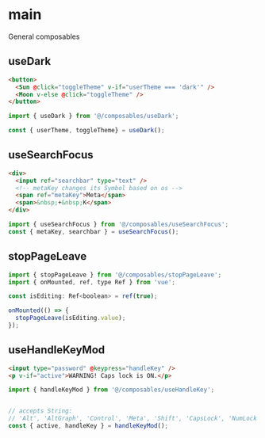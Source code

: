 # main

General composables

## useDark

```html
<button>
  <Sun @click="toggleTheme" v-if="userTheme === 'dark'" />
  <Moon v-else @click="toggleTheme" />
</button>
```

```js
import { useDark } from '@/composables/useDark';

const { userTheme, toggleTheme} = useDark();

```

## useSearchFocus

```html
<div>
  <input ref="searchbar" type="text" />
  <!-- metaKey changes its Symbol based on os -->
  <span ref="metaKey">Meta</span>
  <span>&nbsp;+&nbsp;K</span>
</div>
```

```js
import { useSearchFocus } from '@/composables/useSearchFocus';
const { metaKey, searchbar } = useSearchFocus();
```

## stopPageLeave

```js
import { stopPageLeave } from '@/composables/stopPageLeave';
import { onMounted, ref, type Ref } from 'vue';

const isEditing: Ref<boolean> = ref(true);

onMounted(() => {
  stopPageLeave(isEditing.value);
});
```

## useHandleKeyMod

```html
<input type="password" @keypress="handleKey" />
<p v-if="active">WARNING! Caps lock is ON.</p>
```

```js
import { handleKeyMod } from '@/composables/useHandleKey';


// accepts String:
// 'Alt', 'AltGraph', 'Control', 'Meta', 'Shift', 'CapsLock', 'NumLock', 'ScrollLock'
const { active, handleKey } = handleKeyMod();
```
